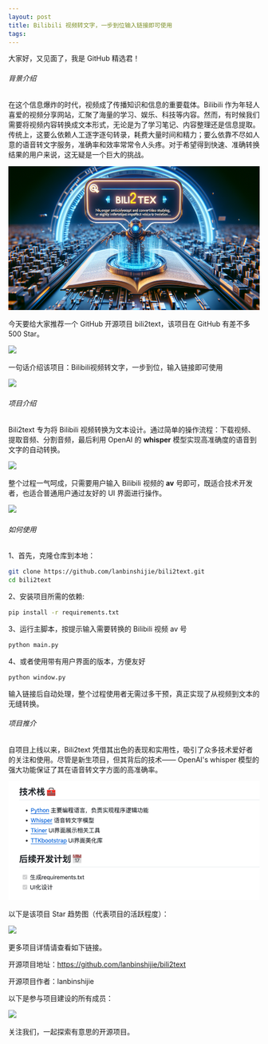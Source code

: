 ```yaml
---
layout: post
title: Bilibili 视频转文字，一步到位输入链接即可使用
tags: 
---
```


大家好，又见面了，我是 GitHub 精选君！

###### 背景介绍

在这个信息爆炸的时代，视频成了传播知识和信息的重要载体。Bilibili 作为年轻人喜爱的视频分享网站，汇聚了海量的学习、娱乐、科技等内容。然而，有时候我们需要将视频内容转换成文本形式，无论是为了学习笔记、内容整理还是信息提取。传统上，这要么依赖人工逐字逐句转录，耗费大量时间和精力；要么依靠不尽如人意的语音转文字服务，准确率和效率常常令人头疼。对于希望得到快速、准确转换结果的用户来说，这无疑是一个巨大的挑战。

![](https://raw.githubusercontent.com/ZhuPeng/pic/master/mac/compress_tmp-e0a725b4bf01f76b7e30e861696279ef.png)

今天要给大家推荐一个 GitHub 开源项目 bili2text，该项目在 GitHub 有差不多 500 Star。

![](https://stats.deeptrain.net/repo/lanbinshijie/bili2text/?theme=light)

一句话介绍该项目：Bilibili视频转文字，一步到位，输入链接即可使用

![](https://raw.githubusercontent.com/lanbinshijie/bili2text/master/light_logo2.png)

###### 项目介绍

Bili2text 专为将 Bilibili 视频转换为文本设计。通过简单的操作流程：下载视频、提取音频、分割音频，最后利用 OpenAI 的 **whisper** 模型实现高准确度的语音到文字的自动转换。

![](https://raw.githubusercontent.com/lanbinshijie/bili2text/master/assets/screenshot2.png)

整个过程一气呵成，只需要用户输入 Bilibili 视频的 **av** 号即可，既适合技术开发者，也适合普通用户通过友好的 UI 界面进行操作。

![](https://raw.githubusercontent.com/lanbinshijie/bili2text/master/assets/screenshot1.png)

###### 如何使用

1、首先，克隆仓库到本地：

```bash
git clone https://github.com/lanbinshijie/bili2text.git
cd bili2text
```

2、安装项目所需的依赖:

```bash
pip install -r requirements.txt
```

3、运行主脚本，按提示输入需要转换的 Bilibili 视频 av 号

```python
python main.py
```

4、或者使用带有用户界面的版本，方便友好

```bash
python window.py
```
输入链接后自动处理，整个过程使用者无需过多干预，真正实现了从视频到文本的无缝转换。

###### 项目推介

自项目上线以来，Bili2text 凭借其出色的表现和实用性，吸引了众多技术爱好者的关注和使用。尽管是新生项目，但其背后的技术—— OpenAI's whisper 模型的强大功能保证了其在语音转文字方面的高准确率。

![](https://raw.githubusercontent.com/ZhuPeng/pic/master/images/compress_image-20240601230500818.png)

以下是该项目 Star 趋势图（代表项目的活跃程度）：

![](https://api.star-history.com/svg?repos=lanbinshijie/bili2text&type=Timeline)

更多项目详情请查看如下链接。

开源项目地址：https://github.com/lanbinshijie/bili2text 

开源项目作者：lanbinshijie

以下是参与项目建设的所有成员：

![](https://contrib.rocks/image?repo=lanbinshijie/bili2text)

关注我们，一起探索有意思的开源项目。

